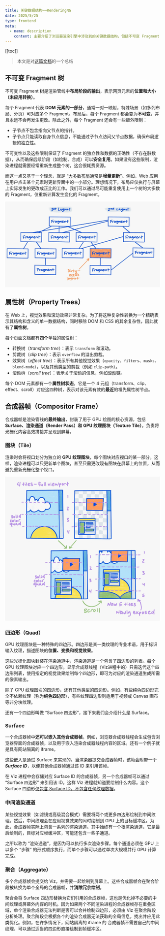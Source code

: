 ```yaml
---
title: 关键数据结构——RenderingNG
date: 2025/5/25
type: frontend
meta:
  - name: description
    content: 主要介绍了浏览器渲染引擎中涉及到的关键数据结构，包括不可变 Fragment 树、属性树、图块。
---
```


[[toc]]

> 本文是对[这篇文档](https://developer.chrome.google.cn/docs/chromium/renderingng-data-structures?hl=zh-cn)的一个总结

## 不可变 Fragment 树

不可变 Fragment 树是渲染管线中**布局阶段的输出**，表示网页元素的**位置和大小（未应用转换）**。

每个 Fragment 代表 **DOM 元素的一部分**，通常一对一映射，特殊场景（如多列布局、分页）可对应多个 Fragment。布局后，每个 Fragment 都会变为**不可变**，并且永远不会再发生更改。除此之外，每个 Fragment 还会有一些额外限制：

- 子节点不包含指向父节点的指针。
- 子节点只能读取自身节点信息，不能通过子节点访问父节点数据，确保布局逻辑的独立性。

不可变性以及这些限制保证了 Fragment 的独立性和数据的正确性（不存在脏数据），从而确保后续阶段（如绘制、合成）可以**安全复用**。如果没有这些限制，渲染进程就需要经常重新生成整个树，这会很耗费资源。

而这一点又基于一个理念，就是 <u>“大多数布局通常是**增量更新**”</u>。例如，Web 应用在用户点击某个元素时更新界面中的一小部分。理想情况下，布局应仅执行与屏幕上实际发生的更改成正比的工作。我们可以通过尽可能重复使用上一个树的大多数的 Fragment，仅重新计算发生变化的 Fragment。

![representation-the-fragm-d2cfafc47b504_1440](./representation-the-fragm-d2cfafc47b504_1440.jpeg)

## 属性树（Property Trees）

在 Web 上，视觉效果和滚动效果非常复杂。为了将这种复杂性转换为一个精确表示其结构和含义的单一数据结构，同时移除 DOM 和 CSS 的其余复杂性，因此就有了**属性树**。

每个页面文档都有**四个**单独的属性树：

- 转换树（*transform tree*）：表示 `transform` 和滚动。
- 剪裁树（*clip tree*）：表示 `overflow` 的溢出剪裁。
- 效果树（*effect tree*）：表示所有其他视觉效果（`opacity`、`filters`、`masks`、`blend-mode`），以及其他类型的剪裁（例如 `clip-path`）。
- 滚动树（*scroll tree*）：表示关于滚动的信息，例如[滚动链](https://developer.mozilla.org/zh-CN/docs/Web/CSS/overscroll-behavior)。

每个 DOM 元素都有一个**属性树状态**，它是一个 4 元组（transform、clip、effect、scroll）对应这四种树，表示对该元素有效的**最近**的祖先属性树节点。

## 合成器帧（Compositor Frame）

合成器帧是渲染管线的**最终输出**，封装了用于 GPU 绘图的核心资源，包括 **Surface、渲染通道（Render Pass）和 GPU 纹理图块（Texture Tile）**，负责将光栅化内容高效拼接并呈现到屏幕。

### 图块（Tile）

渲染时会将视口划分为独立的 **GPU 纹理图块**，每个图块对应视口的某一部分。这样，渲染进程可以只更新单个图块，甚至只需更改现有图块在屏幕上的位置，从而避免重新光栅化整个视口。

![four-tiles-b115857a2f73_1440](./four-tiles-b115857a2f73_1440.jpg)

### 四边形（Quad）

GPU 纹理图块是一种特殊的四边形。四边形是某一类纹理的专业术语，用于标识输入纹理，描述图块的**位置、变换和视觉效果**。

这些光栅化图块封装在渲染通道中，渲染通道是一个包含了四边形的列表。每个 GPU 纹理图块对应一个四边形。显示合成器线程（Viz进程中的）只需迭代这个四边形列表，使用指定的视觉效果绘制每个四边形，即可为对应的渲染通道生成所需的像素输出。

除了 GPU 纹理图块的四边形，还有其他类型的四边形。例如，有些纯色四边形完全不依赖纹理（称为**纯色四边形**），有些纹理四边形则适用于视频或 Canvas 画布等非分块纹理。

还有一个四边形叫做 “Surface 四边形”，接下来我们会介绍什么是 Surface。

### Surface

一个合成器帧中**还可以嵌入其他合成器帧**。例如，浏览器合成器线程会生成包含浏览器界面的合成器帧，以及用于嵌入渲染合成器线程内容的区域。还有一个例子就是具有网站隔离的 iframe。

这些嵌入是通过 Surface 来实现的。当渲染器提交合成器帧时，该帧会附带一个 ***Surface ID***，以便其他合成器帧通过该 ID 来引用该帧。

在 Viz 进程中会存储对应 Surface ID 的合成器帧，另一个合成器帧可以通过 “Surface 四边形” 来引用该 ID，这样 Viz 进程就知道要绘制什么内容。这个 Surface 四边形<u>仅包含 Surface ID，不包含任何纹理数据</u>。

### 中间渲染通道

某些视觉效果（如滤镜或高级混合模式）需要将两个或更多四边形绘制到中间纹理。然后，中间纹理会在应用视觉效果的同时绘制到 GPU 上的目标缓冲区。为此，合成器帧实际上包含一系列的渲染通道。其中始终有一个根渲染通道，它是最后绘制的，目标对应帧缓冲区，可能还包含一些子通道。

之所以称为 “渲染通道”，是因为可以执行多次渲染步骤。每个通道必须在 GPU 上以多个 “步骤” 的形式顺序执行，而单个步骤可以通过单次大规模并行 GPU 计算完成。

### 聚合（Aggregate）

多个合成器帧会提交给 Viz，并需要一起绘制到屏幕上。这些合成器帧会在聚合阶段被转换为单个全局的合成器帧，并**消除冗余绘制**。

聚合会将 Surface 四边形替换为它们引用的合成器帧，这也是优化掉不必要的中间纹理或屏幕外内容的时机。因为如果两个不同渲染进程的合成器帧存在重叠区域，单个渲染合成器无法判断是否可以合并绘制四边形，必须由 Viz 在聚合阶段分析处理。聚合阶段会根据各个的渲染合成器无法获取的全局信息，找出并应用此类优化。例如，在许多情况下，网站隔离的 iframe 的 合成器帧不需要自己的中间纹理，可以通过适当的四边形直接绘制到帧缓冲区。
